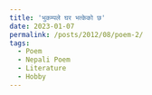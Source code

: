 ```yaml
---
title: 'भुकम्पले घर भत्केको छ'
date: 2023-01-07
permalink: /posts/2012/08/poem-2/
tags:
  - Poem
  - Nepali Poem
  - Literature
  - Hobby
---
```

